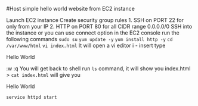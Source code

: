 #Host simple hello world website from EC2 instance

Launch EC2 instance
Create security group rules
    1. SSH on PORT 22 for only from your IP
    2. HTTP on PORT 80 for all CIDR range 0.0.0.0/0
SSH into the instance or you can use connect option in the EC2 console
run the following commands
    `sudo su`
    `yum update -y`
    `yum install http -y`
    `cd /var/www/html`
    `vi index.html`
It will open a vi editor
    i - insert
    type <p>Hello World</p>
    :w
    :q
You will get back to shell
run `ls` command, it will show you index.html > `cat index.html` will give you <p>Hello World</p>
    `service httpd start`